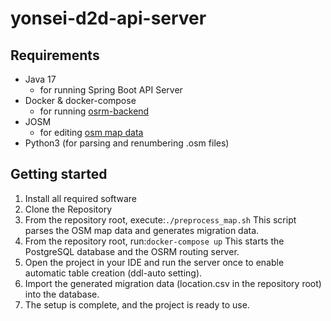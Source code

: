 # yonsei-d2d-api-server

## Requirements
- Java 17
  - for running Spring Boot API Server
- Docker & docker-compose 
  - for running [osrm-backend](https://github.com/Project-OSRM/osrm-backend)
- JOSM 
  - for editing [osm map data](https://josm.openstreetmap.de/)
- Python3 (for parsing and renumbering .osm files)

## Getting started
1. Install all required software
2. Clone the Repository
3. From the repository root, execute:```./preprocess_map.sh```
This script parses the OSM map data and generates migration data.
4. From the repository root, run:```docker-compose up```
This starts the PostgreSQL database and the OSRM routing server.
5. Open the project in your IDE and run the server once to enable automatic table creation (ddl-auto setting).
6. Import the generated migration data (location.csv in the repository root) into the database.
7. The setup is complete, and the project is ready to use.